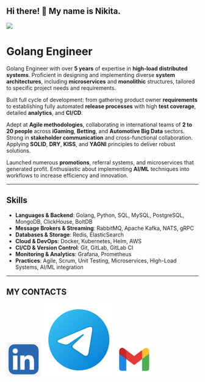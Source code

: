 ## Hi there! 👋 My name is Nikita.

![](https://komarev.com/ghpvc/?username=sheffchenk0)



# Golang Engineer

Golang Engineer with over **5 years** of expertise in **high-load distributed systems**. Proficient in designing and implementing diverse **system architectures**, including **microservices** and **monolithic** structures, tailored to specific project needs and requirements.  

Built full cycle of development: from gathering product owner **requirements** to establishing fully automated **release processes** with high **test coverage**, detailed **analytics**, and **CI/CD**.  

Adept at **Agile methodologies**, collaborating in international teams of **2 to 20 people** across **iGaming**, **Betting**, and **Automotive Big Data** sectors. Strong in **stakeholder communication** and cross-functional collaboration. Applying **SOLID**, **DRY**, **KISS**, and **YAGNI** principles to deliver robust solutions.  

Launched numerous **promotions**, referral systems, and microservices that generated profit. Enthusiastic about implementing **AI/ML** techniques into workflows to increase efficiency and innovation.

***

## Skills  

- **Languages & Backend**: Golang, Python, SQL, MySQL, PostgreSQL, MongoDB, ClickHouse, BoltDB  
- **Message Brokers & Streaming**: RabbitMQ, Apache Kafka, NATS, gRPC  
- **Databases & Storage**: Redis, ElasticSearch  
- **Cloud & DevOps**: Docker, Kubernetes, Helm, AWS  
- **CI/CD & Version Control**: Git, GitLab, GitLab CI  
- **Monitoring & Analytics**: Grafana, Prometheus  
- **Practices**: Agile, Scrum, Unit Testing, Microservices, High-Load Systems, AI/ML integration  

***

## MY CONTACTS

[<img src="./assets/linked.webp" width="90px" height="90px">](https://www.linkedin.com/in/nshevchenk0/)
[<img src="./assets/telegram.svg">](https://t.me/sheffic)
[<img src="./assets/gmail.svg" width="90px" height="90px">](mailto:bladdem2017@gmail.com)
